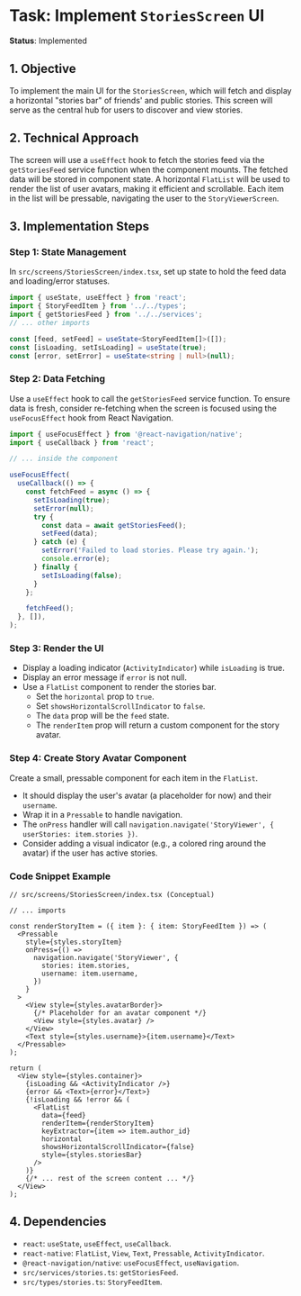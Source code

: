 # Task: Implement `StoriesScreen` UI

**Status**: Implemented

## 1. Objective

To implement the main UI for the `StoriesScreen`, which will fetch and display a
horizontal "stories bar" of friends' and public stories. This screen will serve
as the central hub for users to discover and view stories.

## 2. Technical Approach

The screen will use a `useEffect` hook to fetch the stories feed via the
`getStoriesFeed` service function when the component mounts. The fetched data
will be stored in component state. A horizontal `FlatList` will be used to
render the list of user avatars, making it efficient and scrollable. Each item
in the list will be pressable, navigating the user to the `StoryViewerScreen`.

## 3. Implementation Steps

### Step 1: State Management

In `src/screens/StoriesScreen/index.tsx`, set up state to hold the feed data and
loading/error statuses.

```typescript
import { useState, useEffect } from 'react';
import { StoryFeedItem } from '../../types';
import { getStoriesFeed } from '../../services';
// ... other imports

const [feed, setFeed] = useState<StoryFeedItem[]>([]);
const [isLoading, setIsLoading] = useState(true);
const [error, setError] = useState<string | null>(null);
```

### Step 2: Data Fetching

Use a `useEffect` hook to call the `getStoriesFeed` service function. To ensure
data is fresh, consider re-fetching when the screen is focused using the
`useFocusEffect` hook from React Navigation.

```typescript
import { useFocusEffect } from '@react-navigation/native';
import { useCallback } from 'react';

// ... inside the component

useFocusEffect(
  useCallback(() => {
    const fetchFeed = async () => {
      setIsLoading(true);
      setError(null);
      try {
        const data = await getStoriesFeed();
        setFeed(data);
      } catch (e) {
        setError('Failed to load stories. Please try again.');
        console.error(e);
      } finally {
        setIsLoading(false);
      }
    };

    fetchFeed();
  }, []),
);
```

### Step 3: Render the UI

- Display a loading indicator (`ActivityIndicator`) while `isLoading` is true.
- Display an error message if `error` is not null.
- Use a `FlatList` component to render the stories bar.
  - Set the `horizontal` prop to `true`.
  - Set `showsHorizontalScrollIndicator` to `false`.
  - The `data` prop will be the `feed` state.
  - The `renderItem` prop will return a custom component for the story avatar.

### Step 4: Create Story Avatar Component

Create a small, pressable component for each item in the `FlatList`.

- It should display the user's avatar (a placeholder for now) and their
  `username`.
- Wrap it in a `Pressable` to handle navigation.
- The `onPress` handler will call
  `navigation.navigate('StoryViewer', { userStories: item.stories })`.
- Consider adding a visual indicator (e.g., a colored ring around the avatar) if
  the user has active stories.

### Code Snippet Example

```tsx
// src/screens/StoriesScreen/index.tsx (Conceptual)

// ... imports

const renderStoryItem = ({ item }: { item: StoryFeedItem }) => (
  <Pressable
    style={styles.storyItem}
    onPress={() =>
      navigation.navigate('StoryViewer', {
        stories: item.stories,
        username: item.username,
      })
    }
  >
    <View style={styles.avatarBorder}>
      {/* Placeholder for an avatar component */}
      <View style={styles.avatar} />
    </View>
    <Text style={styles.username}>{item.username}</Text>
  </Pressable>
);

return (
  <View style={styles.container}>
    {isLoading && <ActivityIndicator />}
    {error && <Text>{error}</Text>}
    {!isLoading && !error && (
      <FlatList
        data={feed}
        renderItem={renderStoryItem}
        keyExtractor={item => item.author_id}
        horizontal
        showsHorizontalScrollIndicator={false}
        style={styles.storiesBar}
      />
    )}
    {/* ... rest of the screen content ... */}
  </View>
);
```

## 4. Dependencies

- `react`: `useState`, `useEffect`, `useCallback`.
- `react-native`: `FlatList`, `View`, `Text`, `Pressable`, `ActivityIndicator`.
- `@react-navigation/native`: `useFocusEffect`, `useNavigation`.
- `src/services/stories.ts`: `getStoriesFeed`.
- `src/types/stories.ts`: `StoryFeedItem`.
